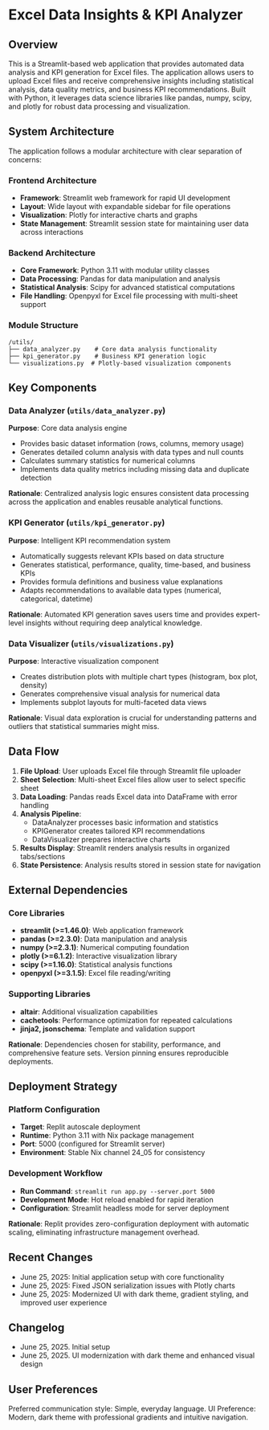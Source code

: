 # Excel Data Insights & KPI Analyzer

## Overview

This is a Streamlit-based web application that provides automated data analysis and KPI generation for Excel files. The application allows users to upload Excel files and receive comprehensive insights including statistical analysis, data quality metrics, and business KPI recommendations. Built with Python, it leverages data science libraries like pandas, numpy, scipy, and plotly for robust data processing and visualization.

## System Architecture

The application follows a modular architecture with clear separation of concerns:

### Frontend Architecture
- **Framework**: Streamlit web framework for rapid UI development
- **Layout**: Wide layout with expandable sidebar for file operations
- **Visualization**: Plotly for interactive charts and graphs
- **State Management**: Streamlit session state for maintaining user data across interactions

### Backend Architecture
- **Core Framework**: Python 3.11 with modular utility classes
- **Data Processing**: Pandas for data manipulation and analysis
- **Statistical Analysis**: Scipy for advanced statistical computations
- **File Handling**: Openpyxl for Excel file processing with multi-sheet support

### Module Structure
```
/utils/
├── data_analyzer.py    # Core data analysis functionality
├── kpi_generator.py    # Business KPI generation logic
└── visualizations.py  # Plotly-based visualization components
```

## Key Components

### Data Analyzer (`utils/data_analyzer.py`)
**Purpose**: Core data analysis engine
- Provides basic dataset information (rows, columns, memory usage)
- Generates detailed column analysis with data types and null counts
- Calculates summary statistics for numerical columns
- Implements data quality metrics including missing data and duplicate detection

**Rationale**: Centralized analysis logic ensures consistent data processing across the application and enables reusable analytical functions.

### KPI Generator (`utils/kpi_generator.py`)
**Purpose**: Intelligent KPI recommendation system
- Automatically suggests relevant KPIs based on data structure
- Generates statistical, performance, quality, time-based, and business KPIs
- Provides formula definitions and business value explanations
- Adapts recommendations to available data types (numerical, categorical, datetime)

**Rationale**: Automated KPI generation saves users time and provides expert-level insights without requiring deep analytical knowledge.

### Data Visualizer (`utils/visualizations.py`)
**Purpose**: Interactive visualization component
- Creates distribution plots with multiple chart types (histogram, box plot, density)
- Generates comprehensive visual analysis for numerical data
- Implements subplot layouts for multi-faceted data views

**Rationale**: Visual data exploration is crucial for understanding patterns and outliers that statistical summaries might miss.

## Data Flow

1. **File Upload**: User uploads Excel file through Streamlit file uploader
2. **Sheet Selection**: Multi-sheet Excel files allow user to select specific sheet
3. **Data Loading**: Pandas reads Excel data into DataFrame with error handling
4. **Analysis Pipeline**:
   - DataAnalyzer processes basic information and statistics
   - KPIGenerator creates tailored KPI recommendations
   - DataVisualizer prepares interactive charts
5. **Results Display**: Streamlit renders analysis results in organized tabs/sections
6. **State Persistence**: Analysis results stored in session state for navigation

## External Dependencies

### Core Libraries
- **streamlit (>=1.46.0)**: Web application framework
- **pandas (>=2.3.0)**: Data manipulation and analysis
- **numpy (>=2.3.1)**: Numerical computing foundation
- **plotly (>=6.1.2)**: Interactive visualization library
- **scipy (>=1.16.0)**: Statistical analysis functions
- **openpyxl (>=3.1.5)**: Excel file reading/writing

### Supporting Libraries
- **altair**: Additional visualization capabilities
- **cachetools**: Performance optimization for repeated calculations
- **jinja2, jsonschema**: Template and validation support

**Rationale**: Dependencies chosen for stability, performance, and comprehensive feature sets. Version pinning ensures reproducible deployments.

## Deployment Strategy

### Platform Configuration
- **Target**: Replit autoscale deployment
- **Runtime**: Python 3.11 with Nix package management
- **Port**: 5000 (configured for Streamlit server)
- **Environment**: Stable Nix channel 24_05 for consistency

### Development Workflow
- **Run Command**: `streamlit run app.py --server.port 5000`
- **Development Mode**: Hot reload enabled for rapid iteration
- **Configuration**: Streamlit headless mode for server deployment

**Rationale**: Replit provides zero-configuration deployment with automatic scaling, eliminating infrastructure management overhead.

## Recent Changes

- June 25, 2025: Initial application setup with core functionality
- June 25, 2025: Fixed JSON serialization issues with Plotly charts
- June 25, 2025: Modernized UI with dark theme, gradient styling, and improved user experience

## Changelog

- June 25, 2025. Initial setup
- June 25, 2025. UI modernization with dark theme and enhanced visual design

## User Preferences

Preferred communication style: Simple, everyday language.
UI Preference: Modern, dark theme with professional gradients and intuitive navigation.